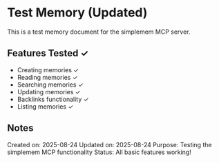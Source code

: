 # Test Memory (Updated)

This is a test memory document for the simplemem MCP server.

## Features Tested ✓
- Creating memories ✓
- Reading memories ✓
- Searching memories ✓
- Updating memories ✓
- Backlinks functionality ✓
- Listing memories ✓

## Notes
Created on: 2025-08-24
Updated on: 2025-08-24
Purpose: Testing the simplemem MCP functionality
Status: All basic features working!